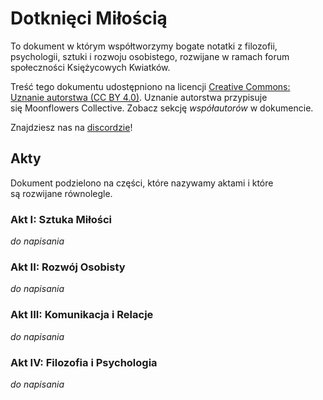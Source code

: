 # Dotknięci Miłością
To dokument w którym współtworzymy bogate notatki z filozofii, psychologii, sztuki i rozwoju osobistego, rozwijane w ramach forum społeczności Księżycowych Kwiatków.

Treść tego dokumentu udostępniono na licencji [Creative Commons: Uznanie autorstwa (CC BY 4.0)](https://creativecommons.org/licenses/by/4.0/deed.pl).
Uznanie autorstwa przypisuje się Moonflowers Collective. Zobacz sekcję *współautorów* w dokumencie.

Znajdziesz nas na [discordzie](https://discord.com/invite/NFRSUEztRW)!

## Akty
Dokument podzielono na części, które nazywamy aktami i które są rozwijane równolegle.

### Akt I: Sztuka Miłości
*do napisania*

### Akt II: Rozwój Osobisty
*do napisania*

### Akt III: Komunikacja i Relacje
*do napisania*

### Akt IV: Filozofia i Psychologia
*do napisania*
